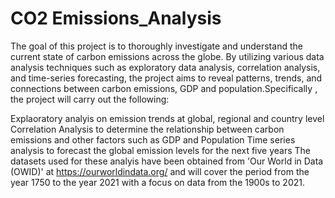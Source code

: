 # CO2 Emissions_Analysis
The goal of this project is to thoroughly investigate and understand the current state of carbon emissions across the globe. By utilizing various data analysis techniques such as exploratory data analysis, correlation analysis, and time-series forecasting, the project aims to reveal patterns, trends, and connections between carbon emissions, GDP and population.Specifically , the project will carry out the following:

Explaoratory analyis on emission trends at global, regional and country level
Correlation Analysis to determine the relationship between carbon emissions and other factors such as GDP and Population
Time series analysis to forecast the global emission levels for the next five years
The datasets used for these analyis have been obtained from 'Our World in Data (OWID)' at https://ourworldindata.org/ and will cover the period from the year 1750 to the year 2021 with a focus on data from the 1900s to 2021.
